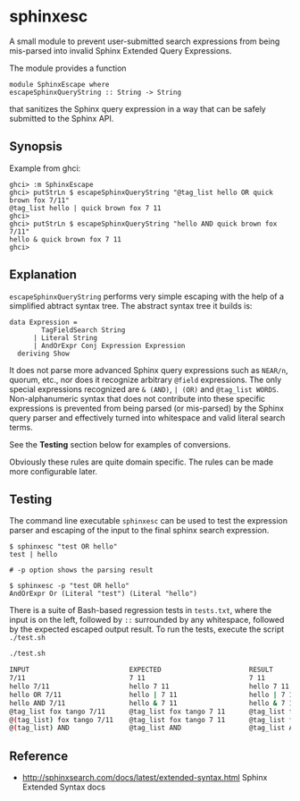 # sphinxesc

A small module to prevent user-submitted search expressions from being 
mis-parsed into invalid Sphinx Extended Query Expressions.

The module provides a function 

    module SphinxEscape where
    escapeSphinxQueryString :: String -> String

that sanitizes the Sphinx query expression in a way that can be safely submitted to the Sphinx API. 

## Synopsis

Example from ghci:

```
ghci> :m SphinxEscape 
ghci> putStrLn $ escapeSphinxQueryString "@tag_list hello OR quick brown fox 7/11"
@tag_list hello | quick brown fox 7 11
ghci> 
ghci> putStrLn $ escapeSphinxQueryString "hello AND quick brown fox 7/11"
hello & quick brown fox 7 11
ghci> 

```

## Explanation

`escapeSphinxQueryString` performs very simple escaping with the help of a
simplified abtract syntax tree. The abstract syntax tree it builds is:

```
data Expression = 
        TagFieldSearch String 
      | Literal String
      | AndOrExpr Conj Expression Expression 
  deriving Show
```

It does not parse more advanced Sphinx query expressions such as `NEAR/n`,
quorum, etc., nor does it recognize arbitrary `@field` expressions. The only
special expressions recognized are `& (AND)`, `| (OR)` and `@tag_list WORDS`.
Non-alphanumeric syntax that does not contribute into these specific
expressions is prevented from being parsed (or mis-parsed) by the Sphinx query
parser and effectively turned into whitespace and valid literal search terms.

See the **Testing** section below for examples of conversions.

Obviously these rules are quite domain specific. The rules can be
made more configurable later.


## Testing


The command line executable `sphinxesc` can be used to test the expression parser 
and escaping of the input to the final sphinx search expression.

```
$ sphinxesc "test OR hello"
test | hello

# -p option shows the parsing result

$ sphinxesc -p "test OR hello"
AndOrExpr Or (Literal "test") (Literal "hello")
```

There is a suite of Bash-based regression tests in `tests.txt`, where the input
is on the left, followed by `::` surrounded by any whitespace, followed by the
expected escaped output result. To run the tests, execute the script
`./test.sh`


```bash
./test.sh

INPUT                         EXPECTED                      RESULT                        PASS      
7/11                          7 11                          7 11                          PASS      
hello 7/11                    hello 7 11                    hello 7 11                    PASS      
hello OR 7/11                 hello | 7 11                  hello | 7 11                  PASS      
hello AND 7/11                hello & 7 11                  hello & 7 11                  PASS      
@tag_list fox tango 7/11      @tag_list fox tango 7 11      @tag_list fox tango 7 11      PASS      
@(tag_list) fox tango 7/11    @tag_list fox tango 7 11      @tag_list fox tango 7 11      PASS      
@(tag_list) AND               @tag_list AND                 @tag_list AND                 PASS      
```


## Reference

* <http://sphinxsearch.com/docs/latest/extended-syntax.html> Sphinx Extended Syntax docs
